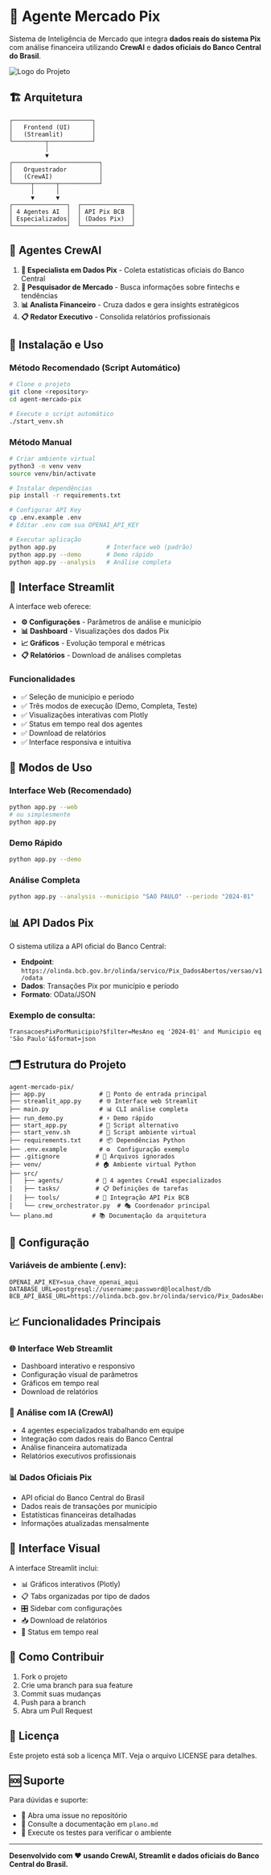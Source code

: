 # 🏦 Agente Mercado Pix

Sistema de Inteligência de Mercado que integra **dados reais do sistema Pix** com análise financeira utilizando **CrewAI** e **dados oficiais do Banco Central do Brasil**.

![Logo do Projeto](src/image/tela.png)

## 🏗️ Arquitetura

```
┌──────────────────────┐
│   Frontend (UI)      │
│   (Streamlit)        │
└─────────┬────────────┘
          │
          ▼
┌────────────────────────┐
│   Orquestrador         │
│   (CrewAI)             │
└─────┬──────┬───────────┘
      │      │
      ▼      ▼
┌───────────────┐  ┌──────────────┐
│ 4 Agentes AI  │  │ API Pix BCB  │
│ Especializados│  │ (Dados Pix)  │
└───────────────┘  └──────────────┘
```

## 🤖 Agentes CrewAI

1. **🎯 Especialista em Dados Pix** - Coleta estatísticas oficiais do Banco Central
2. **📰 Pesquisador de Mercado** - Busca informações sobre fintechs e tendências
3. **📊 Analista Financeiro** - Cruza dados e gera insights estratégicos
4. **📋 Redator Executivo** - Consolida relatórios profissionais

## 🚀 Instalação e Uso

### Método Recomendado (Script Automático)
```bash
# Clone o projeto
git clone <repository>
cd agent-mercado-pix

# Execute o script automático
./start_venv.sh
```

### Método Manual
```bash
# Criar ambiente virtual
python3 -m venv venv
source venv/bin/activate

# Instalar dependências
pip install -r requirements.txt

# Configurar API Key
cp .env.example .env
# Editar .env com sua OPENAI_API_KEY

# Executar aplicação
python app.py              # Interface web (padrão)
python app.py --demo       # Demo rápido
python app.py --analysis   # Análise completa
```

## 📱 Interface Streamlit

A interface web oferece:

- **⚙️ Configurações** - Parâmetros de análise e município
- **📊 Dashboard** - Visualizações dos dados Pix
- **📈 Gráficos** - Evolução temporal e métricas
- **📋 Relatórios** - Download de análises completas

### Funcionalidades

- ✅ Seleção de município e período
- ✅ Três modos de execução (Demo, Completa, Teste)
- ✅ Visualizações interativas com Plotly
- ✅ Status em tempo real dos agentes
- ✅ Download de relatórios
- ✅ Interface responsiva e intuitiva

## 🎯 Modos de Uso

### Interface Web (Recomendado)
```bash
python app.py --web
# ou simplesmente
python app.py
```

### Demo Rápido
```bash
python app.py --demo
```

### Análise Completa
```bash
python app.py --analysis --municipio "SAO PAULO" --periodo "2024-01"
```

## 📊 API Dados Pix

O sistema utiliza a API oficial do Banco Central:
- **Endpoint**: `https://olinda.bcb.gov.br/olinda/servico/Pix_DadosAbertos/versao/v1/odata`
- **Dados**: Transações Pix por município e período
- **Formato**: OData/JSON

### Exemplo de consulta:
```
TransacoesPixPorMunicipio?$filter=MesAno eq '2024-01' and Municipio eq 'São Paulo'&$format=json
```

## 🗂️ Estrutura do Projeto

```
agent-mercado-pix/
├── app.py               # 🚀 Ponto de entrada principal
├── streamlit_app.py     # 🌐 Interface web Streamlit
├── main.py              # 📊 CLI análise completa
├── run_demo.py          # ⚡ Demo rápido
├── start_app.py         # 🔧 Script alternativo
├── start_venv.sh        # 🐍 Script ambiente virtual
├── requirements.txt     # 📦 Dependências Python
├── .env.example         # ⚙️  Configuração exemplo
├── .gitignore          # 🙈 Arquivos ignorados
├── venv/               # 🏠 Ambiente virtual Python
├── src/
│   ├── agents/         # 🤖 4 agentes CrewAI especializados
│   ├── tasks/          # 📋 Definições de tarefas
│   ├── tools/          # 🔌 Integração API Pix BCB
│   └── crew_orchestrator.py  # 🎭 Coordenador principal
└── plano.md           # 📚 Documentação da arquitetura
```

## 🔑 Configuração

### Variáveis de ambiente (.env):
```env
OPENAI_API_KEY=sua_chave_openai_aqui
DATABASE_URL=postgresql://username:password@localhost/db
BCB_API_BASE_URL=https://olinda.bcb.gov.br/olinda/servico/Pix_DadosAbertos/versao/v1/odata
```

## 📈 Funcionalidades Principais

### 🌐 Interface Web Streamlit
- Dashboard interativo e responsivo
- Configuração visual de parâmetros
- Gráficos em tempo real
- Download de relatórios

### 🤖 Análise com IA (CrewAI)
- 4 agentes especializados trabalhando em equipe
- Integração com dados reais do Banco Central
- Análise financeira automatizada
- Relatórios executivos profissionais

### 📊 Dados Oficiais Pix
- API oficial do Banco Central do Brasil
- Dados reais de transações por município
- Estatísticas financeiras detalhadas
- Informações atualizadas mensalmente

## 🎨 Interface Visual

A interface Streamlit inclui:
- 📊 Gráficos interativos (Plotly)
- 📋 Tabs organizadas por tipo de dados
- 🎛️ Sidebar com configurações
- 📥 Download de relatórios
- 🔄 Status em tempo real

## 🤝 Como Contribuir

1. Fork o projeto
2. Crie uma branch para sua feature
3. Commit suas mudanças
4. Push para a branch
5. Abra um Pull Request

## 📄 Licença

Este projeto está sob a licença MIT. Veja o arquivo LICENSE para detalhes.

## 🆘 Suporte

Para dúvidas e suporte:
- 📧 Abra uma issue no repositório
- 📖 Consulte a documentação em `plano.md`
- 🧪 Execute os testes para verificar o ambiente

---

**Desenvolvido com ❤️ usando CrewAI, Streamlit e dados oficiais do Banco Central do Brasil.**
